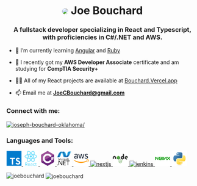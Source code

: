 <h1 align="center">
    <img src="https://avatars.githubusercontent.com/u/32207808?v=4" height="60px" style="border-radius: 100%"/>
    Joe Bouchard
</h1>

<h3 align="center">A fullstack developer specializing in React and Typescript, with proficiencies in C#/.NET and AWS.</h3>

- 🔭 I’m currently learning [Angular](https://github.com/JoeBouchard/angular-sandbox) and [Ruby](https://github.com/JoeBouchard/ruby-apps)

- 🌱 I recently got my **AWS Developer Associate** certificate and am studying for **CompTIA Security+**

- 👨‍💻 All of my React projects are available at [Bouchard.Vercel.app](https://www.Bouchard.Vercel.app)

- 📫 Email me at **JoeCBouchard@gmail.com**

<h3 align="left">Connect with me:</h3>
<p align="left">
<a href="https://linkedin.com/in/joseph-bouchard-oklahoma/" target="blank"><img align="center" src="https://raw.githubusercontent.com/rahuldkjain/github-profile-readme-generator/master/src/images/icons/Social/linked-in-alt.svg" alt="joseph-bouchard-oklahoma/" height="30" width="40" /></a>
</p>

<h3 align="left">Languages and Tools:</h3>
<p align="left">
<a href="https://www.typescriptlang.org/" target="_blank" rel="noreferrer"> <img src="https://raw.githubusercontent.com/devicons/devicon/master/icons/typescript/typescript-original.svg" alt="typescript" width="40" height="40"/> </a><a href="https://reactjs.org/" target="_blank" rel="noreferrer"> <img src="https://raw.githubusercontent.com/devicons/devicon/master/icons/react/react-original-wordmark.svg" alt="react" width="40" height="40"/> </a> <a href="https://www.w3schools.com/cs/" target="_blank" rel="noreferrer"> <img src="https://raw.githubusercontent.com/devicons/devicon/master/icons/csharp/csharp-original.svg" alt="csharp" width="40" height="40"/> </a> <a href="https://dotnet.microsoft.com/" target="_blank" rel="noreferrer"> <img src="https://raw.githubusercontent.com/devicons/devicon/master/icons/dot-net/dot-net-original-wordmark.svg" alt="dotnet" width="40" height="40"/> </a>  <a href="https://aws.amazon.com" target="_blank" rel="noreferrer"> <img src="https://raw.githubusercontent.com/devicons/devicon/master/icons/amazonwebservices/amazonwebservices-original-wordmark.svg" alt="aws" width="40" height="40"/> </a> <a href="https://nextjs.org/" target="_blank" rel="noreferrer">  <img src="https://cdn.worldvectorlogo.com/logos/nextjs-2.svg" alt="nextjs" width="40" height="40"/> </a> <a href="https://nodejs.org" target="_blank" rel="noreferrer"> <img src="https://raw.githubusercontent.com/devicons/devicon/master/icons/nodejs/nodejs-original-wordmark.svg" alt="nodejs" width="40" height="40"/> </a> <a href="https://www.jenkins.io" target="_blank" rel="noreferrer"> <img src="https://www.vectorlogo.zone/logos/jenkins/jenkins-icon.svg" alt="jenkins" width="40" height="40"/> </a> <a href="https://www.nginx.com" target="_blank" rel="noreferrer"> <img src="https://raw.githubusercontent.com/devicons/devicon/master/icons/nginx/nginx-original.svg" alt="nginx" width="40" height="40"/> </a>  <a href="https://www.python.org" target="_blank" rel="noreferrer"> <img src="https://raw.githubusercontent.com/devicons/devicon/master/icons/python/python-original.svg" alt="python" width="40" height="40"/> </a>  </p>

<p><img align="left" src="https://github-readme-stats.vercel.app/api/top-langs?username=joebouchard&show_icons=true&locale=en&layout=compact" alt="joebouchard" /></p>

<p>&nbsp;<img align="center" src="https://github-readme-stats.vercel.app/api?username=joebouchard&show_icons=true&locale=en" alt="joebouchard" /></p>
